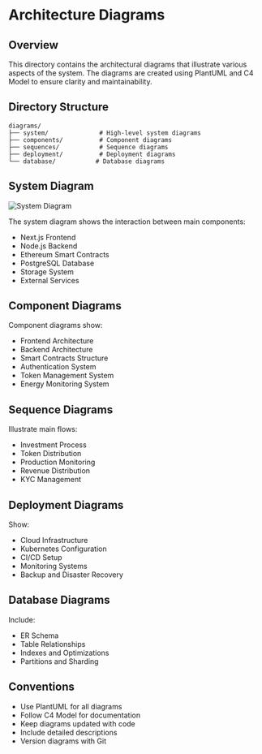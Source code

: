 # Architecture Diagrams

## Overview
This directory contains the architectural diagrams that illustrate various aspects of the system. The diagrams are created using PlantUML and C4 Model to ensure clarity and maintainability.

## Directory Structure

```
diagrams/
├── system/              # High-level system diagrams
├── components/          # Component diagrams
├── sequences/           # Sequence diagrams
├── deployment/          # Deployment diagrams
└── database/           # Database diagrams
```

## System Diagram
![System Diagram](./system/system-overview.png)

The system diagram shows the interaction between main components:
- Next.js Frontend
- Node.js Backend
- Ethereum Smart Contracts
- PostgreSQL Database
- Storage System
- External Services

## Component Diagrams
Component diagrams show:
- Frontend Architecture
- Backend Architecture
- Smart Contracts Structure
- Authentication System
- Token Management System
- Energy Monitoring System

## Sequence Diagrams
Illustrate main flows:
- Investment Process
- Token Distribution
- Production Monitoring
- Revenue Distribution
- KYC Management

## Deployment Diagrams
Show:
- Cloud Infrastructure
- Kubernetes Configuration
- CI/CD Setup
- Monitoring Systems
- Backup and Disaster Recovery

## Database Diagrams
Include:
- ER Schema
- Table Relationships
- Indexes and Optimizations
- Partitions and Sharding

## Conventions
- Use PlantUML for all diagrams
- Follow C4 Model for documentation
- Keep diagrams updated with code
- Include detailed descriptions
- Version diagrams with Git 